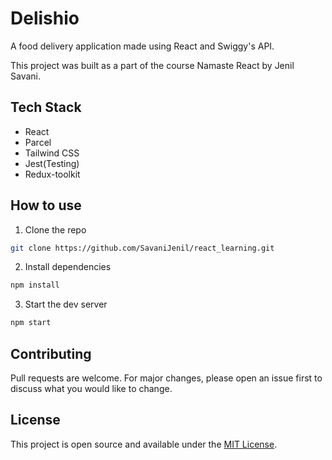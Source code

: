 # Delishio

A food delivery application made using React and Swiggy's API.

This project was built as a part of the course Namaste React by  Jenil Savani.

## Tech Stack

- React
- Parcel
- Tailwind CSS
- Jest(Testing)
- Redux-toolkit

## How to use

1. Clone the repo

```bash
git clone https://github.com/SavaniJenil/react_learning.git
```

2. Install dependencies

```bash
npm install
```

3. Start the dev server

```bash
npm start
```

## Contributing

Pull requests are welcome. For major changes, please open an issue first to discuss what you would like to change.

## License

This project is open source and available under the [MIT License](LICENSE).
